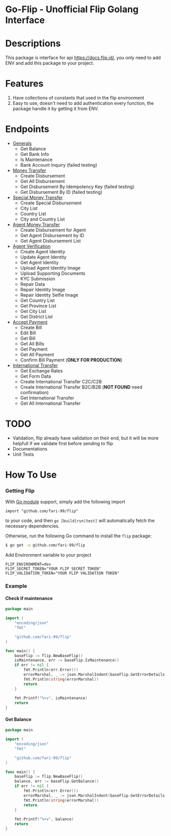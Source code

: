 # Go-Flip - Unofficial Flip Golang Interface

# Descriptions
This package is interface for api https://docs.flip.id/, you only need to add ENV and add this package to your project.

# Features
1. Have collections of constants that used in the flip environment
2. Easy to use, doesn't need to add authentication every function, the package handle it by getting it from ENV.
# Endpoints
- [Generals](https://docs.flip.id/#general)
	- Get Balance
	- Get Bank Info
	- Is Maintenance
	- Bank Account Inquiry (failed testing)
- [Money Transfer](https://docs.flip.id/#money-transfer)
	- Create Disbursement
	- Get All Disbursement
	- Get Disbursement By Idempotency Key (failed testing)
	- Get Disbursement By ID (failed testing)
- [Special Money Transfer](https://docs.flip.id/#special-money-transfer)
	- Create Special Disbursement
	- City List
	- Country List
	- City and Country List
- [Agent Money Transfer](https://docs.flip.id/#agent-money-transfer)
	- Create Disbursement for Agent
	- Get Agent Disbursement by ID
	- Get Agent Disbursement List
- [Agent Verification](https://docs.flip.id/#agent-verification)
	- Create Agent Identity
	- Update Agent Identity
	- Get Agent Identity
	- Upload Agent Identity Image
	- Upload Supporting Documents
	- KYC Submission
	- Repair Data
	- Repair Identity Image
	- Repair Identity Selfie Image
	- Get Country List
	- Get Province List
	- Get City List
	- Get District List
- [Accept Payment](https://docs.flip.id/#accept-payment)
	- Create Bill
	- Edit Bill
	- Get Bill
	- Get All Bills
	- Get Payment
	- Get All Payment
	- Confirm Bill Payment (**ONLY FOR PRODUCTION**)
- [International Transfer](https://docs.flip.id/#international-transfer)
	- Get Exchange Rates
	- Get Form Data
	- Create International Transfer C2C/C2B
	- Create International Transfer B2C/B2B (**NOT FOUND** need confirmation)
	- Get International Transfer
	- Get All International Transfer

# TODO
- Validation, flip already have validation on their end, but it will be more helpfull if we validate first before sending to flip
- Documentations
- Unit Tests

# How To Use

### Getting Flip

With [Go module](https://github.com/golang/go/wiki/Modules) support, simply add the following import

```
import "github.com/fari-99/flip"
```

to your code, and then `go [build|run|test]` will automatically fetch the necessary dependencies.

Otherwise, run the following Go command to install the `flip` package:

```sh
$ go get -u github.com/fari-99/flip
```

Add Environment variable to your project
```dotenv
FLIP_ENVIRONMENT=dev
FLIP_SECRET_TOKEN="YOUR FLIP SECRET TOKEN"
FLIP_VALIDATION_TOKEN="YOUR FLIP VALIDATION TOKEN"
```

### Example
#### Check if maintenance

```go
package main

import (
	"encoding/json"
	"fmt"

	"github.com/fari-99/flip"
)

func main() {
	baseFlip := flip.NewBaseFlip()
	isMaintenance, err := baseFlip.IsMaintenance()
	if err != nil {
		fmt.Println(err.Error())
		errorMarshal, _ := json.MarshalIndent(baseFlip.GetErrorDetails(), "", " ")
		fmt.Println(string(errorMarshal))
		return
	}
	
	fmt.Printf("%+v", isMaintenance)
	return
}
```

#### Get Balance

```go
package main

import (
	"encoding/json"
	"fmt"

	"github.com/fari-99/flip"
)

func main() {
	baseFlip := flip.NewBaseFlip()
	balance, err := baseFlip.GetBalance()
	if err != nil {
		fmt.Println(err.Error())
		errorMarshal, _ := json.MarshalIndent(baseFlip.GetErrorDetails(), "", " ")
		fmt.Println(string(errorMarshal))
		return
	}
	
	fmt.Printf("%+v", balance)
	return
}
```
